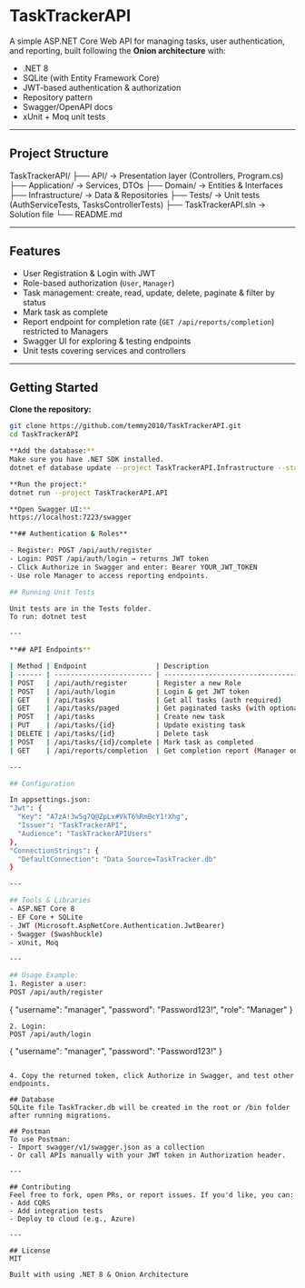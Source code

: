 # TaskTrackerAPI

A simple ASP.NET Core Web API for managing tasks, user authentication, and reporting, built following the **Onion architecture** with:
- .NET 8
- SQLite (with Entity Framework Core)
- JWT-based authentication & authorization
- Repository pattern
- Swagger/OpenAPI docs
- xUnit + Moq unit tests

---

## Project Structure
TaskTrackerAPI/
├── API/ → Presentation layer (Controllers, Program.cs)
├── Application/ → Services, DTOs
├── Domain/ → Entities & Interfaces
├── Infrastructure/ → Data & Repositories
├── Tests/ → Unit tests (AuthServiceTests, TasksControllerTests)
├── TaskTrackerAPI.sln → Solution file
└── README.md

---

## Features

- User Registration & Login with JWT
- Role-based authorization (`User`, `Manager`)
- Task management: create, read, update, delete, paginate & filter by status
- Mark task as complete
- Report endpoint for completion rate (`GET /api/reports/completion`) restricted to Managers
- Swagger UI for exploring & testing endpoints
- Unit tests covering services and controllers

---

## Getting Started

**Clone the repository:**
```bash
git clone https://github.com/temmy2010/TaskTrackerAPI.git
cd TaskTrackerAPI

**Add the database:**
Make sure you have .NET SDK installed.
dotnet ef database update --project TaskTrackerAPI.Infrastructure --startup-project TaskTrackerAPI.API

**Run the project:*
dotnet run --project TaskTrackerAPI.API

**Open Swagger UI:**
https://localhost:7223/swagger

**## Authentication & Roles**

- Register: POST /api/auth/register
- Login: POST /api/auth/login → returns JWT token
- Click Authorize in Swagger and enter: Bearer YOUR_JWT_TOKEN
- Use role Manager to access reporting endpoints.

## Running Unit Tests

Unit tests are in the Tests folder.
To run: dotnet test

---

**## API Endpoints**

| Method | Endpoint                 | Description                                |
| ------ | ------------------------ | ------------------------------------------ |
| POST   | /api/auth/register       | Register a new Role                        |
| POST   | /api/auth/login          | Login & get JWT token                      |
| GET    | /api/tasks               | Get all tasks (auth required)              |
| GET    | /api/tasks/paged         | Get paginated tasks (with optional status) |
| POST   | /api/tasks               | Create new task                            |
| PUT    | /api/tasks/{id}          | Update existing task                       |
| DELETE | /api/tasks/{id}          | Delete task                                |
| POST   | /api/tasks/{id}/complete | Mark task as completed                     |
| GET    | /api/reports/completion  | Get completion report (Manager only)       |

---

## Configuration

In appsettings.json:
"Jwt": {
  "Key": "A7zA!3w5g7Q@ZpLx#VkT6%RmBcY1!Xhg",
  "Issuer": "TaskTrackerAPI",
  "Audience": "TaskTrackerAPIUsers"
},
"ConnectionStrings": {
  "DefaultConnection": "Data Source=TaskTracker.db"
}

---

## Tools & Libraries
- ASP.NET Core 8
- EF Core + SQLite
- JWT (Microsoft.AspNetCore.Authentication.JwtBearer)
- Swagger (Swashbuckle)
- xUnit, Moq

---

## Usage Example:
1. Register a user:
POST /api/auth/register
```
{
  "username": "manager",
  "password": "Password123!",
  "role": "Manager"
}
```
2. Login:
POST /api/auth/login
```
{
  "username": "manager",
  "password": "Password123!"
}
```

4. Copy the returned token, click Authorize in Swagger, and test other endpoints.

## Database
SQLite file TaskTracker.db will be created in the root or /bin folder after running migrations.

## Postman
To use Postman:
- Import swagger/v1/swagger.json as a collection
- Or call APIs manually with your JWT token in Authorization header.

---

## Contributing
Feel free to fork, open PRs, or report issues. If you'd like, you can:
- Add CQRS
- Add integration tests
- Deploy to cloud (e.g., Azure)

---

## License
MIT

Built with using .NET 8 & Onion Architecture
